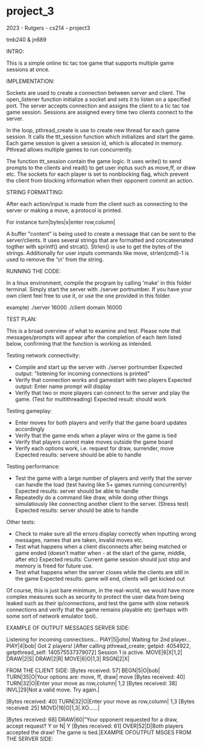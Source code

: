 # project_3
2023 - Rutgers - cs214 - project3

tmb240 & jn689 

INTRO:

This is a simple online tic tac toe game that supports multiple game sessions at once.

IMPLEMENTATION:

Sockets are used to create a connection between server and client. The open_listener function initialize a socket and sets it to listen on a specified port. The server accepts connection and assigns the client to a tic tac toe game session. Sessions are assigned every time two clients connect to the server.

In the loop, pthread_create is use to create new thread for each game session. It calls the ttt_session function which initializes and start the game. Each game session is given a session id, which is allocated in memory. Pthread allows multiple games to run concurrently.

The function ttt_session contain the game logic. It uses write() to send prompts to the clients and read() to get user inptus such as move,ff, or draw etc. The sockets for each player is set to nonblocking flag, which prevent the client from blocking information when their opponent commit an action.

STRING FORMATTING:

After each action/input is made from the client such as connecting to the server or making a move, a protocol is printed. 

For instance turn|bytes|x|enter row,column|

A buffer "content" is being used to create a message that can be sent to the server/clients. It uses several strings that are formatted and concateenated togther with sprintf() and strcat(). Strlen() is use to get the bytes of the strings. Additionally for user inputs commands like move, strlen(cmd)-1 is used to remove the '\n' from the string.


RUNNING THE CODE:

In a linux environment, compile the program by calling 'make' in this folder terminal. Simply start the server with ./server portnumber. If you have your own client feel free to use it, or use the one provided in this folder.

example)
./server 16000
./client domain 16000


TEST PLAN:

This is a broad overview of what to examine and test. Please note that messages/prompts will appear after the completion of each item listed below, confirming that the function is working as intended.

Testing network connectivity:
 - Compile and start up the server with ./server portnumber
 Expected output: "listening for incoming connections is printed"
 - Verify that connection works and gamestart with two players 
 Expected output: Enter name prompt will display
 - Verify that two or more players can connect to the server and play the game. (Test for multithreading)
 Expected result: should work

Testing gameplay:
 - Enter moves for both players and verify that the game board updates accordingly
 - Verify that the game ends when a player wins or the game is tied
 - Verify that players cannot make moves outside the game board
 - Verify each options work, i.e. request for draw, surrender, move
 Expected results: servere should be able to handle 
 
Testing performance:
 - Test the game with a large number of players and verify that the server can handle the load (test having like 5+ games running concurrently)
  Expected results: server should be able to handle
 - Repeatedly do a command like draw, while doing other things simulatiously like connecting another client to the server. (Stress test)
  Expected results: server should be able to handle
  
Other tests:
 - Check to make sure all the errors display correctly when inputting wrong messages, names that are taken, invalid moves etc.
 - Test what happens when a client disconnects after being matched or game ended (doesn't matter when - at the start of the game, middle, after etc)
  Expected results: Current game session should just stop and memory is freed for future use.
 - Test what happens when the server closes while the clients are still in the game
  Expected results: game will end, clients will get kicked out
  
Of course, this is just bare minimum, in the real-world, we would have more complex measures such as security to protect the user data from being leaked such as their ip/connections, and test the game with slow network connections and verify that the game remains playable etc (perhaps with some sort of network emulator tool).

EXAMPLE OF OUTPUT MESSAGES
SERVER SIDE:

Listening for incoming connections...
PlAY|5|john|
Waiting for 2nd player...
PlAY|4|bob|
Got 2 players!
[After calling pthread_create; getpid: 4054922, getpthread_self: 140575537379072]
Session 1 is active.
MOVE|6|X|1,2|
DRAW|2|S|
DRAW|2|R|
MOVE|6|O|1,3|
RSGN|2|X|

FROM THE CLIENT SIDE:
[Bytes received: 57]
BEGN|5|O|bob|
TURN|35|O|Your options are: move, ff, draw|
move
[Bytes received: 40]
TURN|32|O|Enter your move as row,column|
1,2
[Bytes received: 38]
INVL|29|Not a valid move. Try again.|

[Bytes received: 40]
TURN|32|O|Enter your move as row,column|
1,3
[Bytes received: 25]
MOVD|16|O|1,3|.XO......|

[Bytes received: 68]
DRAW|60|"Your opponent requested for a draw, accept request? Y or N|
Y
[Bytes received: 61]
OVER|52|D|Both players accepted the draw! The game is tied.|EXAMPlE OFOUTPUT MSGES FROM THE SERVER SIDE:

